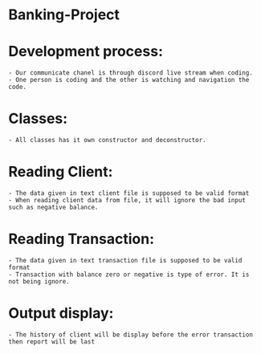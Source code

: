 # Banking-Project

# Development process:
	- Our communicate chanel is through discord live stream when coding.
	- One person is coding and the other is watching and navigation the code.
# Classes:
	- All classes has it own constructor and deconstructor.
# Reading Client:
	- The data given in text client file is supposed to be valid format
	- When reading client data from file, it will ignore the bad input such as negative balance.
# Reading Transaction:
	- The data given in text transaction file is supposed to be valid format
	- Transaction with balance zero or negative is type of error. It is not being ignore.
# Output display:
	- The history of client will be display before the error transaction then report will be last
